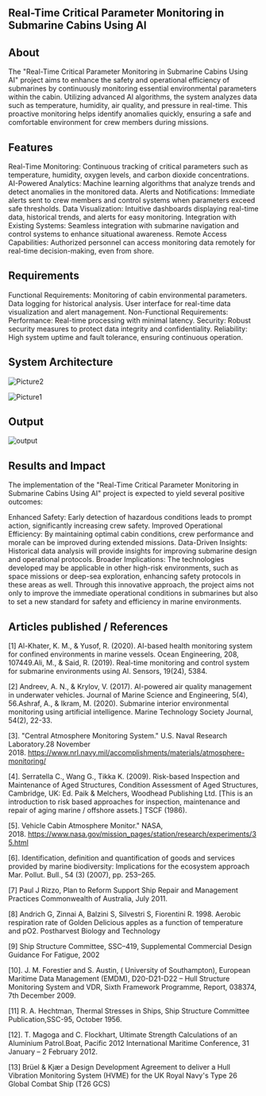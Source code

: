 
## Real-Time Critical Parameter Monitoring in Submarine Cabins Using AI

## About
The "Real-Time Critical Parameter Monitoring in Submarine Cabins Using AI" project aims to enhance the safety and operational efficiency of submarines by continuously monitoring essential environmental parameters within the cabin. Utilizing advanced AI algorithms, the system analyzes data such as temperature, humidity, air quality, and pressure in real-time. This proactive monitoring helps identify anomalies quickly, ensuring a safe and comfortable environment for crew members during missions.

## Features
Real-Time Monitoring: Continuous tracking of critical parameters such as temperature, humidity, oxygen levels, and carbon dioxide concentrations.
AI-Powered Analytics: Machine learning algorithms that analyze trends and detect anomalies in the monitored data.
Alerts and Notifications: Immediate alerts sent to crew members and control systems when parameters exceed safe thresholds.
Data Visualization: Intuitive dashboards displaying real-time data, historical trends, and alerts for easy monitoring.
Integration with Existing Systems: Seamless integration with submarine navigation and control systems to enhance situational awareness.
Remote Access Capabilities: Authorized personnel can access monitoring data remotely for real-time decision-making, even from shore.

## Requirements
Functional Requirements:
Monitoring of cabin environmental parameters.
Data logging for historical analysis.
User interface for real-time data visualization and alert management.
Non-Functional Requirements:
Performance: Real-time processing with minimal latency.
Security: Robust security measures to protect data integrity and confidentiality.
Reliability: High system uptime and fault tolerance, ensuring continuous operation.
## System Architecture
<!--Embed the system architecture diagram as shown below-->

![Picture2](https://github.com/user-attachments/assets/445fc1af-b9e6-41fe-844a-615414e89f23)


![Picture1](https://github.com/user-attachments/assets/e3312c7d-8840-41e1-b45e-1544cde53ee7)

## Output

<!--Embed the Output picture at respective places as shown below as shown below-->


![output](https://github.com/user-attachments/assets/ab6031b8-4d1e-4753-b67d-8c7963e66ef5)





## Results and Impact
The implementation of the "Real-Time Critical Parameter Monitoring in Submarine Cabins Using AI" project is expected to yield several positive outcomes:

Enhanced Safety: Early detection of hazardous conditions leads to prompt action, significantly increasing crew safety.
Improved Operational Efficiency: By maintaining optimal cabin conditions, crew performance and morale can be improved during extended missions.
Data-Driven Insights: Historical data analysis will provide insights for improving submarine design and operational protocols.
Broader Implications: The technologies developed may be applicable in other high-risk environments, such as space missions or deep-sea exploration, enhancing safety protocols in these areas as well.
Through this innovative approach, the project aims not only to improve the immediate operational conditions in submarines but also to set a new standard for safety and efficiency in marine environments.




## Articles published / References
 [1] Al-Khater, K. M., & Yusof, R. (2020). AI-based health monitoring system for confined environments in marine vessels. Ocean Engineering, 208, 107449.Ali, M., & Said, R. (2019). Real-time monitoring and control system for submarine environments using AI. Sensors, 19(24), 5384.

[2] Andreev, A. N., & Krylov, V. (2017). AI-powered air quality management in underwater vehicles. Journal of Marine Science and Engineering, 5(4), 56.Ashraf, A., & Ikram, M. (2020). Submarine interior environmental monitoring using artificial intelligence. Marine Technology Society Journal, 54(2), 22-33.

[3]. "Central Atmosphere Monitoring System." U.S. Naval Research Laboratory.28 November 2018. https://www.nrl.navy.mil/accomplishments/materials/atmosphere-monitoring/

[4]. Serratella C., Wang G., Tikka K. (2009). Risk-based Inspection and Maintenance of Aged Structures, Condition Assessment of Aged Structures, Cambridge, UK: Ed. Paik & Melchers, Woodhead Publishing Ltd. [This is an introduction to risk based approaches for inspection, maintenance and repair of aging marine / offshore assets.] TSCF (1986). 

[5]. Vehicle Cabin Atmosphere Monitor." NASA, 2018. https://www.nasa.gov/mission_pages/station/research/experiments/35.html

[6]. Identification, definition and quantification of goods and services provided by marine biodiversity: Implications for the ecosystem approach Mar. Pollut. Bull., 54 (3) (2007), pp. 253–265.

[7] Paul J Rizzo, Plan to Reform Support Ship Repair and Management Practices Commonwealth of Australia, July 2011.

[8] Andrich G, Zinnai A, Balzini S, Silvestri S, Fiorentini R. 1998. Aerobic respiration rate of Golden Delicious apples as a function of temperature and pO2. Postharvest Biology and Technology

[9] Ship Structure Committee, SSC–419, Supplemental Commercial Design Guidance For Fatigue, 2002

[10]. J. M. Forestier and S. Austin, ( University of Southampton), European Maritime Data Management (EMDM), D20-D21-D22 – Hull Structure Monitoring System and VDR, Sixth Framework Programme, Report, 038374, 7th December 2009.

[11] R. A. Hechtman, Thermal Stresses in Ships, Ship Structure Committee Publication,SSC-95, October 1956.

[12]. T. Magoga and C. Flockhart, Ultimate Strength Calculations of an Aluminium Patrol.Boat, Pacific 2012 International Maritime Conference, 31 January – 2 February 2012.

[13] Brüel & Kjær a Design Development Agreement to deliver a Hull Vibration Monitoring System (HVME) for the UK Royal Navy's Type 26 Global Combat Ship (T26 GCS)
